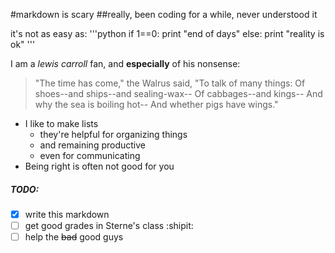 #markdown is scary
##really, been coding for a while, never understood it

it's not as easy as:
'''python
if 1==0:
	print "end of days"
else:
	print "reality is ok"
'''

I am a _lewis carroll_ fan, and __especially__ of his nonsense:

> "The time has come," the Walrus said,
> "To talk of many things:
> Of shoes--and ships--and sealing-wax--
> Of cabbages--and kings--
> And why the sea is boiling hot--
> And whether pigs have wings."

- I like to make lists
  - they're helpful for organizing things
  - and remaining productive
  - even for communicating
- Being right is often not good for you


##### TODO:
- [X] write this markdown
- [ ] get good grades in Sterne's class :shipit:
- [ ] help the ~~bad~~ good guys